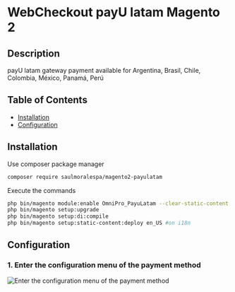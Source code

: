 WebCheckout payU latam  Magento 2
============================================================

## Description ##
payU latam gateway payment available for Argentina, Brasil, Chile, Colombia, México, Panamá, Perú

## Table of Contents

* [Installation](#installation)
* [Configuration](#configuration)


## Installation ##

Use composer package manager

```bash
composer require saulmoralespa/magento2-payulatam
```

Execute the commands

```bash
php bin/magento module:enable OmniPro_PayuLatam --clear-static-content
php bin/magento setup:upgrade
php bin/magento setup:di:compile
php bin/magento setup:static-content:deploy en_US #on i18n
```

## Configuration ##

### 1. Enter the configuration menu of the payment method ###
![Enter the configuration menu of the payment method](https://3.bp.blogspot.com/-5m36ATRGME4/XFI7sK7D-UI/AAAAAAAACpc/NZ0OIW6LITcWkk2Kte8y4i5BbDWLvykfgCLcBGAs/s1600/payu-latam-magento2.png)